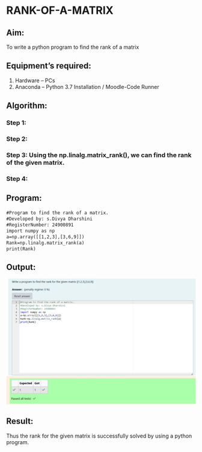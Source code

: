 # RANK-OF-A-MATRIX
## Aim:
To write a python program to find the rank of a matrix
## Equipment’s required:
1. 	Hardware – PCs
2. 	Anaconda – Python 3.7 Installation / Moodle-Code Runner
## Algorithm:
### Step 1: 

### Step 2: 
### Step 3: Using the np.linalg.matrix_rank(), we can find the rank of the given matrix.
### Step 4: 
## Program:
```
#Program to find the rank of a matrix.
#Developed by: s.Divya Dharshini 
#RegisterNumber: 24900891
import numpy as np
a=np.array([[1,2,3],[3,6,9]])
Rank=np.linalg.matrix_rank(a)
print(Rank)
```
## Output:
![alt text](<maths ex 2.jpg>)
## Result:
Thus the rank for the given matrix is successfully solved by  using a python program.

